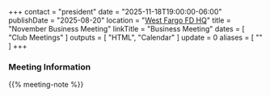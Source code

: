 +++
contact = "president"
date = "2025-11-18T19:00:00-06:00"
publishDate = "2025-08-20"
location = "[West Fargo FD HQ](/places/west-fargo-fire-department-headquarters/)"
title = "November Business Meeting"
linkTitle = "Business Meeting"
dates = [ "Club Meetings" ]
outputs = [ "HTML", "Calendar" ]
update = 0
aliases = [ "" ]
+++
### Meeting Information

{{% meeting-note %}}
